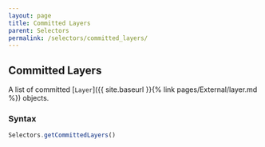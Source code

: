 ```yaml
---
layout: page
title: Committed Layers
parent: Selectors
permalink: /selectors/committed_layers/
---
```


## Committed Layers

A list of committed [`Layer`]({{ site.baseurl }}{% link pages/External/layer.md %}) objects.

### Syntax

```js
Selectors.getCommittedLayers()
```
